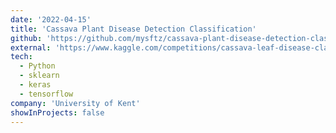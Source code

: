 ```yaml
---
date: '2022-04-15'
title: 'Cassava Plant Disease Detection Classification'
github: 'https://github.com/mysftz/cassava-plant-disease-detection-classification'
external: 'https://www.kaggle.com/competitions/cassava-leaf-disease-classification'
tech:
  - Python
  - sklearn
  - keras
  - tensorflow
company: 'University of Kent'
showInProjects: false
---
```

